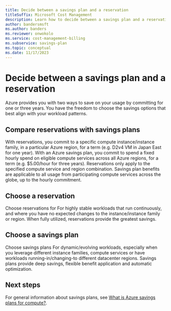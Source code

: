 ```yaml
---
title: Decide between a savings plan and a reservation
titleSuffix: Microsoft Cost Management
description: Learn how to decide between a savings plan and a reservation.
author: bandersmsft
ms.author: banders
ms.reviewer: onwokolo
ms.service: cost-management-billing
ms.subservice: savings-plan
ms.topic: conceptual
ms.date: 11/17/2023
---
```


# Decide between a savings plan and a reservation

Azure provides you with two ways to save on your usage by committing for one or three years. You have the freedom to choose the savings options that best align with your workload patterns.

## Compare reservations with savings plans

With reservations, you commit to a specific compute instance/instance family, in a particular Azure region, for a term (e.g. D2v4 VM in Japan East for one year). With an Azure savings plan, you commit to spend a fixed hourly spend on eligible compute services across all Azure regions, for a term (e.g. $5.00/hour for three years). Reservations only apply to the specified compute service and region combination. Savings plan benefits are applicable to all usage from participating compute services across the globe, up to the hourly commitment.

## Choose a reservation

Choose reservations for For highly stable workloads that run continuously, and where you have no expected changes to the instance/instance family or region. When fully utilized, reservations provide the greatest savings.

## Choose a savings plan

Choose savings plans For dynamic/evolving workloads, especially when you leverage different instance families, compute services or have workloads running-in/changing-to different datacenter regions. Savings plans provide deep savings, flexible benefit application and automatic optimization.

## Next steps

For general information about savings plans, see [What is Azure savings plans for compute?](savings-plan-compute-overview.md).
